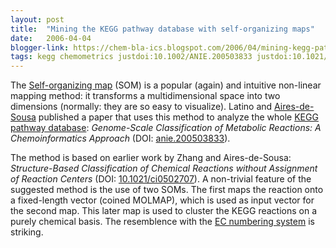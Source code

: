 ```yaml
---
layout: post
title:  "Mining the KEGG pathway database with self-organizing maps"
date:   2006-04-04
blogger-link: https://chem-bla-ics.blogspot.com/2006/04/mining-kegg-pathway-database-with-self.html
tags: kegg chemometrics justdoi:10.1002/ANIE.200503833 justdoi:10.1021/CI0502707
---
```


The [Self-organizing map](https://en.wikipedia.org/wiki/Self_organizing_map) (SOM) is a popular (again) and intuitive non-linear mapping
method: it transforms a multidimensional space into two dimensions (normally: they are so easy to visualize). Latino and
[Aires-de-Sousa](http://www.dq.fct.unl.pt/staff/jas/) published a paper that uses this method to analyze the whole
[KEGG pathway database](http://www.genome.jp/kegg/pathway.html): *Genome-Scale Classification of Metabolic Reactions: A Chemoinformatics
Approach* (DOI: [anie.200503833](https://doi.org/10.1002/anie.200503833)).

The method is based on earlier work by Zhang and Aires-de-Sousa: *Structure-Based Classification of Chemical Reactions without Assignment
of Reaction Centers* (DOI: [10.1021/ci0502707](https://doi.org/10.1021/ci0502707)). A non-trivial feature of the suggested method is the
use of two SOMs. The first maps the reaction onto a fixed-length vector (coined MOLMAP), which is used as input vector for the second map.
This later map is used to cluster the KEGG reactions on a purely chemical basis. The resemblence with the
[EC numbering system](https://en.wikipedia.org/wiki/EC_number) is striking.
